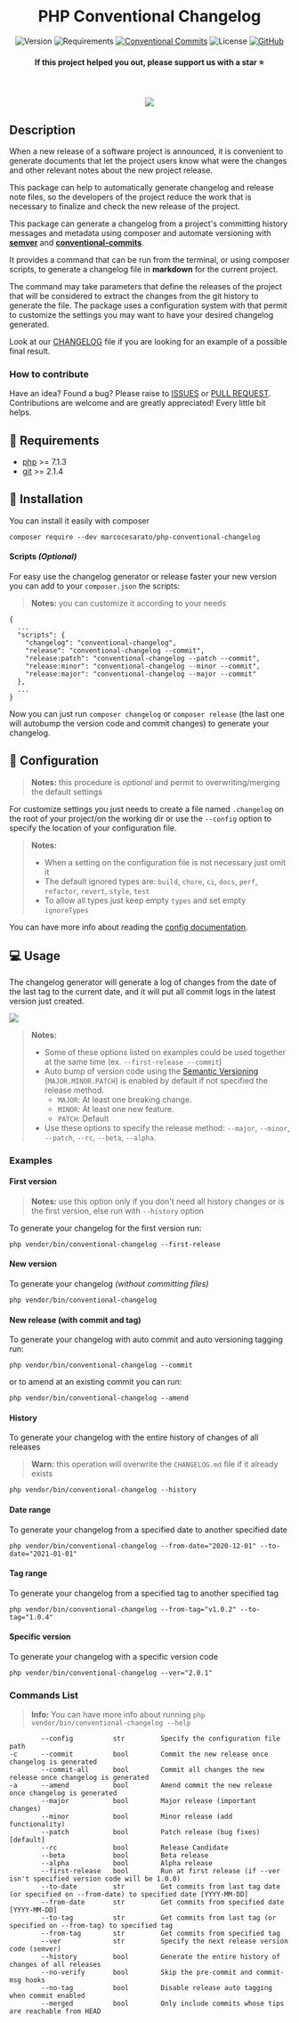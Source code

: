 <div align="center">

<h1 align="center">PHP Conventional Changelog</h1>

![Version](https://img.shields.io/badge/version-1.13.0-brightgreen?style=for-the-badge)
![Requirements](https://img.shields.io/badge/php-%3E%3D%207.1.3-4F5D95?style=for-the-badge)
[![Conventional Commits](https://img.shields.io/badge/Conventional%20Commits-1.0.0-yellow?style=for-the-badge)](https://conventionalcommits.org)
![License](https://img.shields.io/github/license/marcocesarato/php-conventional-changelog?style=for-the-badge)
[![GitHub](https://img.shields.io/badge/GitHub-Repo-6f42c1?style=for-the-badge)](https://github.com/marcocesarato/php-conventional-changelog)

#### If this project helped you out, please support us with a star :star:

<br>

![](docs/images/logo.png)

</div>

## Description

When a new release of a software project is announced, it is convenient to generate documents that let the project 
users know what were the changes and other relevant notes about the new project release.

This package can help to automatically generate changelog and release note files, so the developers of the project 
reduce the work that is necessary to finalize and check the new release of the project.

This package can generate a changelog from a project's committing history messages and metadata using composer and automate versioning
with [**semver**](https://semver.org) and [**conventional-commits**](https://conventionalcommits.org).

It provides a command that can be run from the terminal, or using composer scripts, 
to generate a changelog file in **markdown** for the current project.

The command may take parameters that define the releases of the project that will be considered to extract the changes
from the git history to generate the file. The package uses a configuration system with that permit to customize the
settings you may want to have your desired changelog generated.

Look at our [CHANGELOG](CHANGELOG.md) file if you are looking for an example of a possible final result.

### How to contribute

Have an idea? Found a bug? Please raise to [ISSUES](https://github.com/marcocesarato/php-conventional-changelog/issues)
or [PULL REQUEST](https://github.com/marcocesarato/php-conventional-changelog/pulls). Contributions are welcome and are
greatly appreciated! Every little bit helps.

## 📘 Requirements
- [php](https://www.php.net) >= 7.1.3
- [git](https://git-scm.com) >= 2.1.4

## 📖 Installation

You can install it easily with composer

`composer require --dev marcocesarato/php-conventional-changelog`

#### Scripts *(Optional)*

For easy use the changelog generator or release faster your new version you can add to your `composer.json` the scripts:

> **Notes:** you can customize it according to your needs

```
{
  ...
  "scripts": {
    "changelog": "conventional-changelog",
    "release": "conventional-changelog --commit",
    "release:patch": "conventional-changelog --patch --commit",
    "release:minor": "conventional-changelog --minor --commit",
    "release:major": "conventional-changelog --major --commit"
  },
  ...
}
```

Now you can just run `composer changelog` or `composer release` (the last one will autobump the version code and commit changes) to generate your changelog.

## 📘 Configuration

> **Notes:** this procedure is *optional* and permit to overwriting/merging the default settings

For customize settings you just needs to create a file named `.changelog` on the root of your project/on the working
dir or use the `--config` option to specify the location of your configuration file.

> **Notes:**<br>
> - When a setting on the configuration file is not necessary just omit it
> - The default ignored types are: `build`, `chore`, `ci`, `docs`, `perf`, `refactor`, `revert`, `style`, `test`
> - To allow all types just keep empty `types` and set empty `ignoreTypes`

You can have more info about reading the [config documentation](./docs/config.md).

## 💻 Usage

The changelog generator will generate a log of changes from the date of the last tag to the current date, and it will
put all commit logs in the latest version just created.

![](docs/images/usage.gif)

> **Notes:**<br>
> - Some of these options listed on examples could be used together at the same time (ex. `--first-release --commit`)
> - Auto bump of version code using the [Semantic Versioning](https://semver.org) (`MAJOR.MINOR.PATCH`) is enabled by default if not specified the release method.
>    - `MAJOR`: At least one breaking change.
>    - `MINOR`: At least one new feature.
>    - `PATCH`: Default
> - Use these options to specify the release method: `--major`, `--minor`, `--patch`, `--rc`, `--beta`, `--alpha`.

### Examples

#### First version

> **Notes:** use this option only if you don't need all history changes or is the first version, else run with `--history` option

To generate your changelog for the first version run:

```shell
php vendor/bin/conventional-changelog --first-release
```

#### New version

To generate your changelog *(without committing files)*

```shell
php vendor/bin/conventional-changelog
```

#### New release (with commit and tag)

To generate your changelog with auto commit and auto versioning tagging run:

```shell
php vendor/bin/conventional-changelog --commit
```

or to amend at an existing commit you can run:

```shell
php vendor/bin/conventional-changelog --amend
```

#### History

To generate your changelog with the entire history of changes of all releases

> **Warn:** this operation will overwrite the `CHANGELOG.md` file if it already exists

```shell
php vendor/bin/conventional-changelog --history
```

#### Date range

To generate your changelog from a specified date to another specified date

```shell
php vendor/bin/conventional-changelog --from-date="2020-12-01" --to-date="2021-01-01"
```

#### Tag range

To generate your changelog from a specified tag to another specified tag

```shell
php vendor/bin/conventional-changelog --from-tag="v1.0.2" --to-tag="1.0.4"
```

#### Specific version

To generate your changelog with a specific version code

```shell
php vendor/bin/conventional-changelog --ver="2.0.1"
```

### Commands List

> **Info:** You can have more info about running  `php vendor/bin/conventional-changelog --help`

```
        --config          str         Specify the configuration file path
-c      --commit          bool        Commit the new release once changelog is generated
        --commit-all      bool        Commit all changes the new release once changelog is generated
-a      --amend           bool        Amend commit the new release once changelog is generated
        --major           bool        Major release (important changes)
        --minor           bool        Minor release (add functionality)
        --patch           bool        Patch release (bug fixes) [default]
        --rc              bool        Release Candidate
        --beta            bool        Beta release
        --alpha           bool        Alpha release
        --first-release   bool        Run at first release (if --ver isn't specified version code will be 1.0.0)
        --to-date         str         Get commits from last tag date (or specified on --from-date) to specified date [YYYY-MM-DD]
        --from-date       str         Get commits from specified date [YYYY-MM-DD]
        --to-tag          str         Get commits from last tag (or specified on --from-tag) to specified tag
        --from-tag        str         Get commits from specified tag
        --ver             str         Specify the next release version code (semver)
        --history         bool        Generate the entire history of changes of all releases
        --no-verify       bool        Skip the pre-commit and commit-msg hooks
        --no-tag          bool        Disable release auto tagging when commit enabled
        --merged          bool        Only include commits whose tips are reachable from HEAD
```
